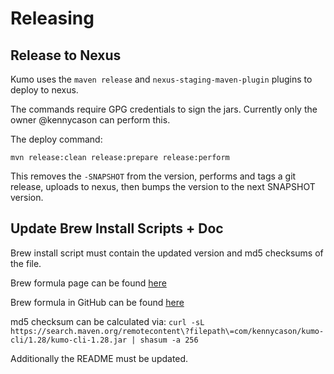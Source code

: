 # Releasing


## Release to Nexus

Kumo uses the `maven release` and `nexus-staging-maven-plugin` plugins to deploy to nexus.

The commands require GPG credentials to sign the jars.
Currently only the owner @kennycason can perform this.

The deploy command:

`mvn release:clean release:prepare release:perform`

This removes the `-SNAPSHOT` from the version, performs and tags a git release, uploads to nexus, then bumps the version to the next SNAPSHOT version.

## Update Brew Install Scripts + Doc

Brew install script must contain the updated version and md5 checksums of the file.

Brew formula page can be found [here](https://formulae.brew.sh/formula/kumo)

Brew formula in GitHub can be found [here](https://github.com/Homebrew/homebrew-core/blob/master/Formula/kumo.rb)

md5 checksum can be calculated via:
`curl -sL https://search.maven.org/remotecontent\?filepath\=com/kennycason/kumo-cli/1.28/kumo-cli-1.28.jar | shasum -a 256`

Additionally the README must be updated.